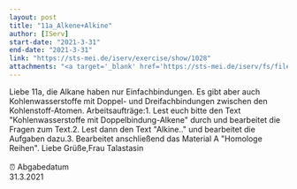 ```yaml
---
layout: post
title: "11a_Alkene+Alkine"
author: [IServ]
start-date: "2021-3-31"
end-date: "2021-3-31"
link: "https://sts-mei.de/iserv/exercise/show/1028"
attachments: "<a target='_blank' href='https://sts-mei.de/iserv/fs/file/exercise-dl/15869/Alkene+Alkine.pdf'>Alkene+Alkine.pdf</a><br> <a target='_blank' href='https://sts-mei.de/iserv/fs/file/exercise-dl/15868/Material%20A%20-%20Homologe%20Reihe.pdf'>Material_A_-_Homologe_Reihe.pdf</a><br> <a target='_blank' href='https://sts-mei.de/iserv/fs/file/exercise-dl/15955/Alkene_Alkine%20-%2031.03.2021.pdf'>Alkene_Alkine_-_31.03.2021.pdf</a><br> "
---
```

Liebe 11a, die Alkane haben nur Einfachbindungen. Es gibt aber auch Kohlenwasserstoffe mit Doppel- und Dreifachbindungen zwischen den Kohlenstoff-Atomen. Arbeitsaufträge:1. Lest euch bitte den Text "Kohlenwasserstoffe mit Doppelbindung-Alkene" durch und bearbeitet die Fragen zum Text.2. Lest dann den Text "Alkine.." und bearbeitet die Aufgaben dazu.3. Bearbeitet anschließend das Material A "Homologe Reihen". Liebe Grüße,Frau Talastasin<br><br> ⏰ Abgabedatum <br>31.3.2021